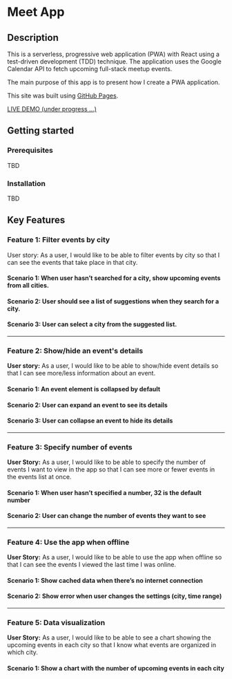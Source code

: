# Meet App

## Description

This is a serverless, progressive web application (PWA) with React using a test-driven development (TDD) technique. The application uses the Google Calendar API to fetch upcoming full-stack meetup events.

The main purpose of this app is to present how I create a PWA application.

This site was built using [GitHub Pages](https://pages.github.com/).

[LIVE DEMO (under progress ...)](https://meet.smartcoder.dev/)

## Getting started

### Prerequisites

TBD

### Installation

TBD

## Key Features
### Feature 1: Filter events by city
User story: As a user, I would like to be able to filter events by city so that I can see the events that take place in that city.
#### Scenario 1: When user hasn’t searched for a city, show upcoming events from all cities.
#### Scenario 2: User should see a list of suggestions when they search for a city.
#### Scenario 3: User can select a city from the suggested list.
---
### Feature 2: Show/hide an event's details
**User story:** As a user, I would like to be able to show/hide event details so that I can see more/less information about an event.
#### Scenario 1: An event element is collapsed by default
#### Scenario 2: User can expand an event to see its details
#### Scenario 3: User can collapse an event to hide its details
---
### Feature 3: Specify number of events
**User Story:** As a user, I would like to be able to specify the number of events I want to view in the app so that I can see more or fewer events in the events list at once.
#### Scenario 1: When user hasn’t specified a number, 32 is the default number
#### Scenario 2: User can change the number of events they want to see
---
### Feature 4: Use the app when offline
**User Story:** As a user, I would like to be able to use the app when offline so that I can see the events I viewed the last time I was online.
#### Scenario 1: Show cached data when there’s no internet connection
#### Scenario 2: Show error when user changes the settings (city, time range)
---
### Feature 5: Data visualization
**User Story:** As a user, I would like to be able to see a chart showing the upcoming events in each city so that I know what events are organized in which city.
#### Scenario 1: Show a chart with the number of upcoming events in each city
